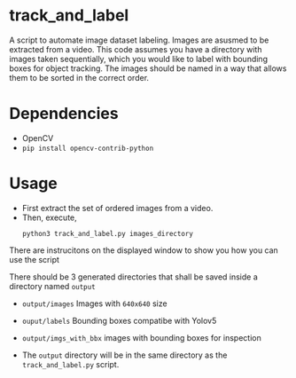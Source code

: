 # track_and_label
A script to automate image dataset labeling. Images are asusmed to be extracted from a video. This code assumes you have a directory with images taken sequentially, which you would like to label with bounding boxes for object tracking. The images should be named in a way that allows them to be sorted in the correct order.

# Dependencies
* OpenCV
* `pip install opencv-contrib-python`
# Usage
* First extract the set of ordered images from a video.
* Then, execute,
  ```
  python3 track_and_label.py images_directory
  ```
There are instrucitons on the displayed window to show you how you can use the script

There should be 3 generated directories that shall be saved inside a directory named `output`
* `output/images` Images with `640x640` size
* `ouput/labels` Bounding boxes compatibe with Yolov5
* `output/imgs_with_bbx` images with bounding boxes for inspection

* The `output` directory will be in the same directory as the `track_and_label.py` script.
